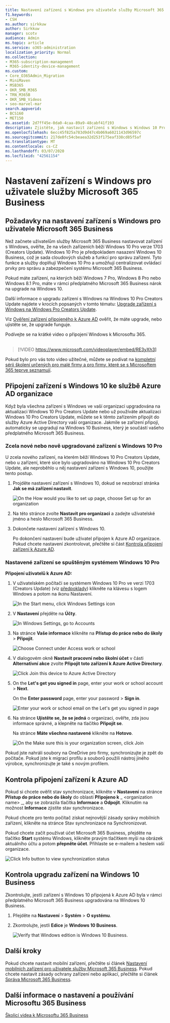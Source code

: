```yaml
---
title: Nastavení zařízení s Windows pro uživatele služby Microsoft 365 Business
f1.keywords:
- CSH
ms.author: sirkkuw
author: Sirkkuw
manager: scotv
audience: Admin
ms.topic: article
ms.service: o365-administration
localization_priority: Normal
ms.collection:
- M365-subscription-management
- M365-identity-device-management
ms.custom:
- Core_O365Admin_Migration
- MiniMaven
- MSB365
- OKR_SMB_M365
- TRN_M365B
- OKR_SMB_Videos
- seo-marvel-mar
search.appverid:
- BCS160
- MET150
ms.assetid: 2d7ff45e-0da0-4caa-89a9-48cabf41f193
description: Zjistěte, jak nastavit zařízení s Windows s Windows 10 Pro pro uživatele Microsoft365 Business, což umožňuje centralizovanou správu a bezpečnostní kontroly.
ms.openlocfilehash: 6ecc45f825a783d9d47c4b069a6021143d96597c
ms.sourcegitcommit: 217de0fc54cbeaea32d253f175eaf338cd85f5af
ms.translationtype: MT
ms.contentlocale: cs-CZ
ms.lasthandoff: 03/07/2020
ms.locfileid: "42561154"
---
```

# <a name="set-up-windows-devices-for-microsoft-365-business-users"></a>Nastavení zařízení s Windows pro uživatele služby Microsoft 365 Business

## <a name="prerequisites-for-setting-up-windows-devices-for-microsoft-365-business-users"></a>Požadavky na nastavení zařízení s Windows pro uživatele Microsoft 365 Business

Než začnete uživatelům služby Microsoft 365 Business nastavovat zařízení s Windows, ověřte, že na všech zařízeních běží Windows 10 Pro verze 1703 (Creators Update). Windows 10 Pro je předpokladem nasazení Windows 10 Business, což je sada cloudových služeb a funkcí pro správu zařízení. Tyto funkce a služby doplňují Windows 10 Pro a umožňují centralizovat ovládací prvky pro správu a zabezpečení systému Microsoft 365 Business.
  
Pokud máte zařízení, na kterých běží Windows 7 Pro, Windows 8 Pro nebo Windows 8.1 Pro, máte v rámci předplatného Microsoft 365 Business nárok na upgrade na Windows 10.
  
Další informace o upgradu zařízení s Windows na Windows 10 Pro Creators Update najdete v krocích popsaných v tomto tématu: [Upgrade zařízení s Windows na Windows Pro Creators Update](upgrade-to-windows-pro-creators-update.md).
  
Viz [Ověření zařízení připojeného k Azure AD](#verify-the-device-is-connected-to-azure-ad) ověřit, že máte upgrade, nebo ujistěte se, že upgrade funguje.

Podívejte se na krátké video o připojení Windows k Microsoftu 365.<br><br>

> [!VIDEO https://www.microsoft.com/videoplayer/embed/RE3yXh3] 

Pokud bylo pro vás toto video užitečné, můžete se podívat na [kompletní sérii školení určených pro malé firmy a pro firmy, které se s Microsoftem 365 teprve seznamují](https://support.office.com/article/6ab4bbcd-79cf-4000-a0bd-d42ce4d12816).
  
## <a name="join-windows-10-devices-to-your-organizations-azure-ad"></a>Připojení zařízení s Windows 10 ke službě Azure AD organizace

Když byla všechna zařízení s Windows ve vaší organizaci upgradována na aktualizaci Windows 10 Pro Creators Update nebo už používáte aktualizaci Windows 10 Pro Creators Update, můžete se k těmto zařízením připojit do služby Azure Active Directory vaší organizace. Jakmile se zařízení připojí, automaticky se upgradují na Windows 10 Business, který je součástí vašeho předplatného Microsoft 365 Business.
  
### <a name="for-a-brand-new-or-newly-upgraded-windows-10-pro-device"></a>Zcela nové nebo nově upgradované zařízení s Windows 10 Pro

U zcela nového zařízení, na kterém běží Windows 10 Pro Creators Update, nebo u zařízení, které sice bylo upgradováno na Windows 10 Pro Creators Update, ale neproběhlo u něj nastavení zařízení s Windows 10, použijte tento postup.
  
1. Projděte nastavení zařízení s Windows 10, dokud se nezobrazí stránka **Jak se má zařízení nastavit**. 
    
    ![On the How would you like to set up page, choose Set up for an organization](../media/1b0b2dba-00bb-4a99-a729-441479220cb7.png)
  
2. Na této stránce zvolte **Nastavit pro organizaci** a zadejte uživatelské jméno a heslo Microsoft 365 Business. 
    
3. Dokončete nastavení zařízení s Windows 10.
    
   Po dokončení nastavení bude uživatel připojen k Azure AD organizace. Pokud chcete nastavení zkontrolovat, přečtěte si část [Kontrola připojení zařízení k Azure AD](#verify-the-device-is-connected-to-azure-ad). 
  
### <a name="for-a-device-already-set-up-and-running-windows-10-pro"></a>Nastavené zařízení se spuštěným systémem Windows 10 Pro

 **Připojení uživatelů k Azure AD:**
  
1. V uživatelském počítači se systémem Windows 10 Pro ve verzi 1703 (Creators Update) (viz [předpoklady](pre-requisites-for-data-protection.md)) klikněte na klávesu s logem Windows a potom na ikonu Nastavení.
  
   ![In the Start menu, click Windows Settings icon](../media/74e1ce9a-1554-4761-beb9-330b176e9b9d.png)
  
2. V **Nastavení** přejděte na **Účty**.
  
   ![In Windows Settings, go to Accounts](../media/472fd688-d111-4788-9fbb-56a00fbdc24d.png)
  
3. Na stránce **Vaše informace** klikněte na **Přístup do práce nebo do školy** \> **Připojit**.
  
   ![Choose Connect under Access work or school](../media/af3a4e3f-f9b9-4969-b3e2-4ef99308090c.png)
  
4. V dialogovém okně **Nastavit pracovní nebo školní účet** v části **Alternativní akce** zvolte **Připojit toto zařízení k Azure Active Directory**.
  
   ![Click Join this device to Azure Active Directory](../media/fb709a1b-05a9-4750-9cb9-e097f4412cba.png)
  
5. On the **Let's get you signed in** page, enter your work or school account \> **Next**.
  
   On the **Enter password** page, enter your password \> **Sign in**.
  
   ![Enter your work or school email on the Let's get you signed in page](../media/f70eb148-b1d2-4ba3-be38-7317eaf0321a.png)
  
6. Na stránce **Ujistěte se, že se jedná** o organizaci, ověřte, zda jsou informace správné, a klepněte na tlačítko **Připojit se**.
  
   Na stránce **Máte všechno nastavené** klikněte na **Hotovo**.
  
   ![On the Make sure this is your organization screen, click Join](../media/c749c0a2-5191-4347-a451-c062682aa1fb.png)
  
Pokud jste nahráli soubory na OneDrive pro firmy, synchronizujte je zpět do počítače. Pokud jste k migraci profilu a souborů použili nástroj jiného výrobce, synchronizujte je také s novým profilem.
  
## <a name="verify-the-device-is-connected-to-azure-ad"></a>Kontrola připojení zařízení k Azure AD

Pokud si chcete ověřit stav synchronizace, klikněte v **Nastavení** na stránce **Přístup do práce nebo do školy** do oblasti **Připojeno k** _ \<organization name\> _, aby se zobrazila tlačítka **Informace** a **Odpojit**. Kliknutím na možnost **Informace** zjistíte stav synchronizace. 
  
Pokud chcete pro tento počítač získat nejnovější zásady správy mobilních zařízení, klikněte na stránce Stav synchronizace na Synchronizovat.
  
Pokud chcete začít používat účet Microsoft 365 Business, přejděte na tlačítko **Start** systému Windows, klikněte pravým tlačítkem myši na obrázek aktuálního účtu a potom **přepněte účet**. Přihlaste se e-mailem a heslem vaší organizace.
  
![Click Info button to view synchronization status](../media/818f7043-adbf-402a-844a-59d50034911d.png)
  
## <a name="verify-the-device-is-upgraded-to-windows-10-business"></a>Kontrola upgradu zařízení na Windows 10 Business

Zkontrolujte, jestli zařízení s Windows 10 připojená k Azure AD byla v rámci předplatného Microsoft 365 Business upgradována na Windows 10 Business.
  
1. Přejděte na **Nastavení** \> **Systém** \> **O systému**.
    
2. Zkontrolujte, jestli **Edice** je **Windows 10 Business**.
    
    ![Verify that Windows edition is Windows 10 Business.](../media/ff660fc8-d3ba-431b-89a5-f5abded96c4d.png)
  
## <a name="next-steps"></a>Další kroky

Pokud chcete nastavit mobilní zařízení, přečtěte si článek [Nastavení mobilních zařízení pro uživatele služby Microsoft 365 Business](set-up-mobile-devices.md). Pokud chcete nastavit zásady ochrany zařízení nebo aplikací, přečtěte si článek [Správa Microsoft 365 Business](manage.md).
  
## <a name="for-more-on-setting-up-and-using-microsoft-365-business"></a>Další informace o nastavení a používání Microsoftu 365 Business

[Školicí videa k Microsoftu 365 Business](https://support.office.com/article/6ab4bbcd-79cf-4000-a0bd-d42ce4d12816)
